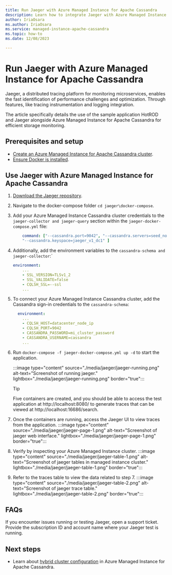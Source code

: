 ```yaml
---
title: Run Jaeger with Azure Managed Instance for Apache Cassandra
description: Learn how to integrate Jaeger with Azure Managed Instance for Apache Cassandra for efficient storage monitoring.
author: IriaOsara
ms.author: IriaOsara
ms.service: managed-instance-apache-cassandra
ms.topic: how-to
ms.date: 12/08/2023

---
```


# Run Jaeger with Azure Managed Instance for Apache Cassandra

Jaeger, a distributed tracing platform for monitoring microservices, enables the fast identification of performance challenges and optimization. Through features, like tracing instrumentation and logging integration.

The article specifically details the use of the sample application HotROD and Jaeger alongside Azure Managed Instance for Apache Cassandra for efficient storage monitoring.


## Prerequisites and setup
* [Create an Azure Managed Instance for Apache Cassandra cluster](create-cluster-cli.md).
* [Ensure Docker is installed](https://www.docker.com/get-started/).


## Use Jaeger with Azure Managed Instance for Apache Cassandra
1. [Download the Jaeger repository](https://github.com/jaegertracing/jaeger.git).
1. Navigate to the docker-compose folder `cd jaeger\docker-compose`.
1. Add your Azure Managed Instance Cassandra cluster credentials to the `jaeger-collector and jaeger-query` section within the `jaeger-docker-compose.yml` file:

    ```yml
        command: ["--cassandra.port=9042", "--cassandra.servers=seed_nodes_mi_datacenters", "--cassandra.username=cassandra", "--cassandra.password=cassandra_mi_password","--cassandra.tls.skip-host-verify","--cassandra.tls.enabled", 
        "--cassandra.keyspace=jaeger_v1_dc1" ]
    ``` 

1. Additionally, add the environment variables to the `cassandra-schema and jaeger-collector`:`

    ```yml
    environment: 
        ...
        - SSL_VERSION=TLSv1_2
        - SSL_VALIDATE=false
        - CQLSH_SSL=--ssl
        ...
    ```
1. To connect your Azure Managed Instance Cassandra cluster, add the Cassandra sign-in credentials to the `cassandra-schema`:
    ```yml
      environment:
        ...
        - CQLSH_HOST=datacenter_node_ip
        - CQLSH_PORT=9042
        - CASSANDRA_PASSWORD=mi_cluster_password
        - CASSANDRA_USERNAME=cassandra
        ...
    ```
1. Run `docker-compose -f jaeger-docker-compose.yml up -d` to start the application.

    :::image type="content" source="./media/jaeger/jaeger-running.png" alt-text="Screenshot of running jaeger." lightbox="./media/jaeger/jaeger-running.png" border="true":::

    > [!TIP]
    > Five containers are created, and you should be able to access the test application at http://localhost:8080/ to generate traces that can be viewed at http://localhost:16686/search.

1. Once the containers are running, access the Jaeger UI to view traces from the application.
    :::image type="content" source="./media/jaeger/jaeger-page-1.png" alt-text="Screenshot of jaeger web interface." lightbox="./media/jaeger/jaeger-page-1.png" border="true":::

1. Verify by inspecting your Azure Managed Instance cluster.
    :::image type="content" source="./media/jaeger/jaeger-table-1.png" alt-text="Screenshot of jaeger tables in managed instance cluster." lightbox="./media/jaeger/jaeger-table-1.png" border="true":::

1.  Refer to the traces table to view the data related to step 7.
    :::image type="content" source="./media/jaeger/jaeger-table-2.png" alt-text="Screenshot of jaeger trace table." lightbox="./media/jaeger/jaeger-table-2.png" border="true":::


## FAQs
If you encounter issues running or testing Jaeger, open a support ticket. Provide the subscription ID and account name where your Jaeger test is running.

## Next steps
- Learn about [hybrid cluster configuration](configure-hybrid-cluster.md) in Azure Managed Instance for Apache Cassandra.